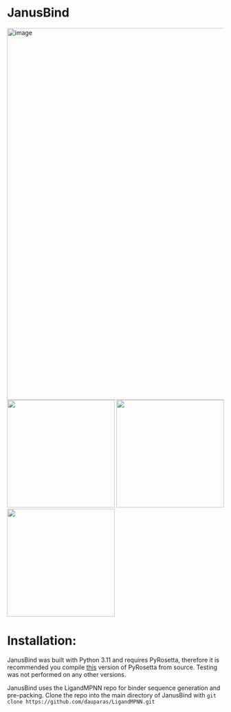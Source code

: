 # JanusBind
<img width="863" alt="image" src="https://github.com/user-attachments/assets/c7fb8694-2640-45ba-a66a-628478e85f25" />


<img src="https://github.com/user-attachments/assets/858ae28e-6da4-49db-9c07-d558d4ae66b6" width="250"/>
<img src="https://github.com/user-attachments/assets/c543847a-d69e-4678-9293-686157861d78" width="250"/>
<img src="https://github.com/user-attachments/assets/baea2c9d-10c8-4e8d-8962-107d1ac2f863" width="250"/>



# Installation:

JanusBind was built with Python 3.11 and requires PyRosetta, therefore it is recommended you compile [this](https://graylab.jhu.edu/download/PyRosetta4/archive/release/PyRosetta4.Debug.python311.linux/PyRosetta4.Debug.python311.linux.release-387.tar.bz2) version of PyRosetta from source. Testing was not performed on any other versions.

JanusBind uses the LigandMPNN repo for binder sequence generation and pre-packing. Clone the repo into the main directory of JanusBind with
```git clone https://github.com/dauparas/LigandMPNN.git```
